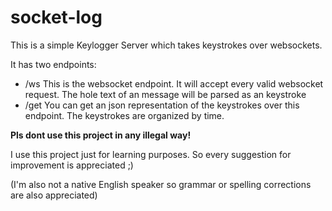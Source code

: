 # socket-log
This is a simple Keylogger Server which takes keystrokes over websockets.

It has two endpoints:
+ /ws
This is the websocket endpoint. It will accept every valid websocket request. The hole text of an message will be parsed as an keystroke
+ /get
You can get an json representation of the keystrokes over this endpoint. The keystrokes are organized by time.

**Pls dont use this project in any illegal way!**

I use this project just for learning purposes. So every suggestion for improvement is appreciated ;)

(I'm also not a native English speaker so grammar or spelling corrections are also appreciated)
